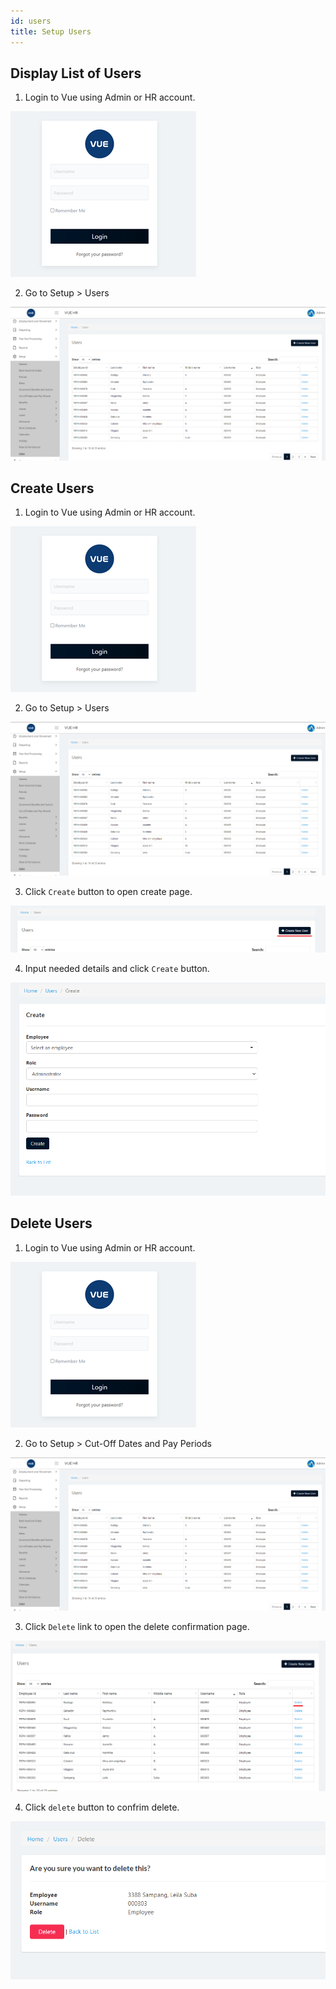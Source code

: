```yaml
---
id: users
title: Setup Users
---
```


## Display List of Users
1. Login to Vue using Admin or HR account. 

![alt-text](assets/Picture2.png)

2. Go to Setup > Users

![alt-text](assets/users/1.png)


## Create Users

1. Login to Vue using Admin or HR account. 

![alt-text](assets/Picture2.png)

2. Go to Setup > Users

![alt-text](assets/users/1.png)

3. Click `Create` button to open create page.

![alt-text](assets/users/2.png)

4. Input needed details and click `Create` button.

![alt-text](assets/users/3.png)

## Delete Users

1. Login to Vue using Admin or HR account. 

![alt-text](assets/Picture2.png)

2. Go to Setup > Cut-Off Dates and Pay Periods

![alt-text](assets/users/1.png)

3. Click `Delete` link to open the delete confirmation page.

![alt-text](assets/users/4.png)

4. Click `delete` button to confrim delete.

![alt-text](assets/users/5.png)
